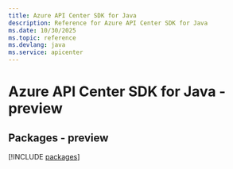 ```yaml
---
title: Azure API Center SDK for Java
description: Reference for Azure API Center SDK for Java
ms.date: 10/30/2025
ms.topic: reference
ms.devlang: java
ms.service: apicenter
---
```

# Azure API Center SDK for Java - preview
## Packages - preview
[!INCLUDE [packages](api-center-index.md)]